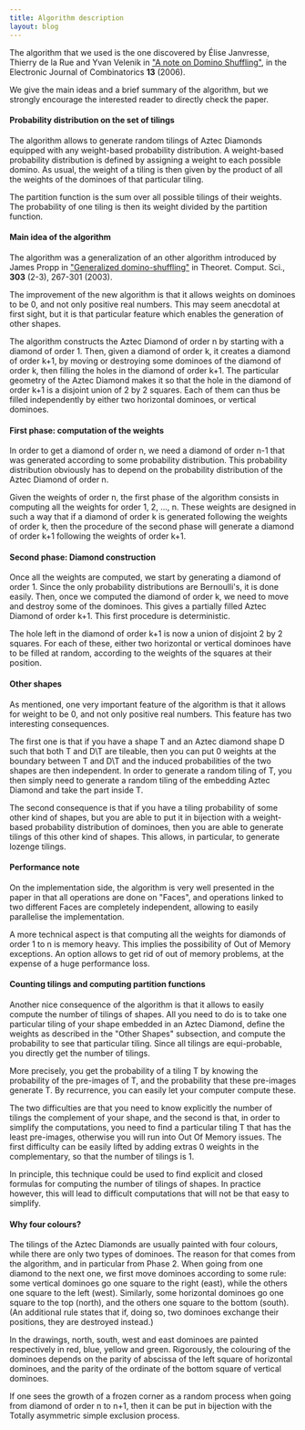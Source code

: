 ```yaml
---
title: Algorithm description
layout: blog
---
```


The algorithm that we used is the one discovered by Élise Janvresse, Thierry de la Rue and Yvan Velenik in ["A note on Domino Shuffling"](http://www.combinatorics.org/ojs/index.php/eljc/article/view/v13i1r30),
in the Electronic Journal of Combinatorics **13** (2006).

We give the main ideas and a brief summary of the algorithm, but we strongly encourage the interested reader to directly check the paper.


#### Probability distribution on the set of tilings

The algorithm allows to generate random tilings of Aztec Diamonds equipped with any weight-based probability distribution. A weight-based probability distribution is defined by assigning a weight to each possible domino.
As usual, the weight of a tiling is then given by the product of all the weights of the dominoes of that
particular tiling.


The partition function is the sum over all possible tilings of their weights. The
probability of one tiling is then its weight divided by the partition function.


#### Main idea of the algorithm


The algorithm was a generalization of an other algorithm introduced by James Propp
in ["Generalized domino-shuffling"](https://arxiv.org/abs/math/0111034) in Theoret.
Comput. Sci., **303** (2-3), 267-301 (2003).


The improvement of the new algorithm is that it allows weights on dominoes to be 0, and not only positive real numbers. This may seem anecdotal at first
sight, but it is that particular feature which enables the generation of other shapes.



The algorithm constructs the Aztec Diamond of order n by starting with a diamond of order 1. Then, given a diamond of order k, it creates a diamond of order k+1, by moving or destroying some dominoes of the diamond of order k, then filling the holes in the diamond of order k+1. The particular geometry of the Aztec Diamond makes
it so that the hole in the diamond of order k+1 is a disjoint union of 2 by 2 squares. Each of them can thus be filled independently by either two horizontal dominoes, or vertical dominoes.


#### First phase: computation of the weights

In order to get a diamond of order n, we need a diamond of order n-1 that was generated according to some probability distribution. This probability distribution obviously has to depend on the probability distribution of the Aztec Diamond of order n.

Given the weights of order n, the first phase of the algorithm consists in computing all the weights for order 1, 2, ..., n. These weights are designed in such a way that if a diamond of order k is generated following the weights of order k, then the procedure of the second phase will generate a diamond of order k+1 following the weights of order k+1.


#### Second phase: Diamond construction

Once all the weights are computed, we start by generating a diamond of order 1. Since the only probability distributions are Bernoulli's, it is done easily. Then, once we computed the diamond of order k, we need to move and destroy some of the dominoes. This gives a partially filled Aztec Diamond of order k+1. This first procedure is deterministic.


The hole left in the diamond of order k+1 is now a union of disjoint 2 by 2 squares. For each of these, either two horizontal or vertical dominoes have to be filled at random, according to the weights of the squares at their position.


#### Other shapes

As mentioned, one very important feature of the algorithm is that it allows for weight to be 0, and not only positive real numbers. This feature has two interesting consequences.


The first one is that if you have a shape T and an Aztec diamond shape D such that both T and D\T are tileable, then you can put 0 weights at the boundary between
T and D\T and the induced probabilities of the two shapes are then independent. In order to generate a random tiling of T, you then simply need to generate a random tiling of the embedding Aztec Diamond and take the part inside T.


The second consequence is that if you have a tiling probability of some other kind of shapes, but you are able to put it in bijection with a weight-based probability distribution of dominoes, then you are able to generate tilings of this other kind of shapes. This allows, in particular, to generate lozenge tilings.


#### Performance note

On the implementation side, the algorithm is very well presented in the paper in that all operations are done on "Faces", and operations linked to two different Faces are completely independent, allowing to easily parallelise the implementation.


A more technical aspect is that computing all the weights for diamonds of order 1 to n is memory heavy. This implies the possibility of Out of Memory exceptions. An option allows to get rid of out of memory problems, at the expense of a huge performance loss.


#### Counting tilings and computing partition functions

Another nice consequence of the algorithm is that it allows to easily compute the number of tilings of shapes. All you need to do is to take one particular tiling of your shape embedded in an Aztec Diamond, define the weights as described in the "Other Shapes" subsection, and compute the probability to see that particular tiling. Since all tilings are equi-probable, you directly get the number of tilings.


More precisely, you get the probability of a tiling T by knowing the probability of the pre-images of T, and the probability that these pre-images generate T. By recurrence, you can easily let your computer compute these.


The two difficulties are that you need to know explicitly the number of tilings the complement of your shape, and the second is that, in order to simplify the computations, you need to find a particular tiling T that has the least pre-images, otherwise you will run into Out Of Memory issues. The first difficulty can be easily lifted by adding extras 0 weights in the complementary, so that the number of tilings is 1.


In principle, this technique could be used to find explicit and closed formulas for computing the number of tilings of shapes. In practice however, this will lead to difficult computations that will not be that easy to simplify.


#### Why four colours?

The tilings of the Aztec Diamonds are usually painted with four colours, while there are only two types of dominoes. The reason for that comes from the algorithm, and in particular from Phase 2. When going from one diamond to the next one, we first move dominoes according to some rule: some vertical dominoes go one square to the right (east), while the others one square to the left (west). Similarly, some horizontal dominoes go one square to the top (north), and the others one square to the bottom (south). (An additional rule states that if, doing so, two dominoes exchange their positions, they are destroyed instead.)


In the drawings, north, south, west and east dominoes are painted respectively in red, blue, yellow and green. Rigorously, the colouring of the dominoes depends on the parity of abscissa of the left square of horizontal dominoes, and the parity of the ordinate of the bottom square of vertical dominoes.



If one sees the growth of a frozen corner as a random process when going from diamond of order n to n+1, then it can be put in bijection with the Totally asymmetric simple exclusion process.
